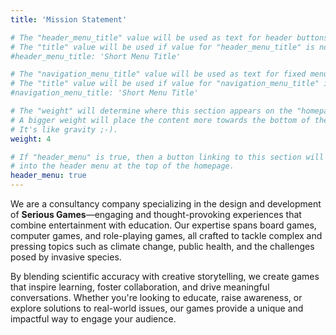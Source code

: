 ```yaml
---
title: 'Mission Statement'

# The "header_menu_title" value will be used as text for header buttons.
# The "title" value will be used if value for "header_menu_title" is not provided.
#header_menu_title: 'Short Menu Title'

# The "navigation_menu_title" value will be used as text for fixed menu items.
# The "title" value will be used if value for "navigation_menu_title" is not provided.
#navigation_menu_title: 'Short Menu Title'

# The "weight" will determine where this section appears on the "homepage".
# A bigger weight will place the content more towards the bottom of the page.
# It's like gravity ;-).
weight: 4

# If "header_menu" is true, then a button linking to this section will be placed
# into the header menu at the top of the homepage.
header_menu: true
---
```



We are a consultancy company specializing in the design and development of **Serious Games**—engaging and thought-provoking experiences that combine entertainment with education. Our expertise spans board games, computer games, and role-playing games, all crafted to tackle complex and pressing topics such as climate change, public health, and the challenges posed by invasive species. 

By blending scientific accuracy with creative storytelling, we create games that inspire learning, foster collaboration, and drive meaningful conversations. Whether you're looking to educate, raise awareness, or explore solutions to real-world issues, our games provide a unique and impactful way to engage your audience.
